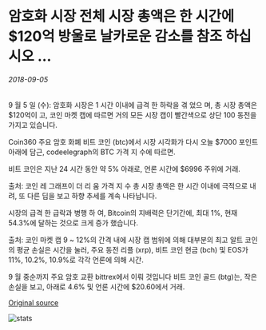 # 암호화 시장 전체 시장 총액은 한 시간에 $120억 방울로 날카로운 감소를 참조 하십시오 ...

###### 2018-09-05

9 월 5 일 (수): 암호화 시장은 1 시간 이내에 급격 한 하락을 겪 었으 며, 총 시장 총액은 $120억이 고, 코인 마켓 캡에 따르면 거의 모든 시장 캡이 빨간색으로 상단 100 동전을가지고 있습니다.

Coin360 주요 암호 화폐 비트 코인 (btc)에서 시장 시각화가 다시 오늘 $7000 포인트 아래에 담근, codeelegraph의 BTC 가격 지 수에 따르면.

비트 코인은 지난 24 시간 동안 약 5% 아래로, 언론 시간에 $6996 주위에 거래.

출처: 코인 레 그래프이 더 리 움 가격 지 수 총 시장 총액은 한 시간 이내에 극적으로 내려, 또 다른 딥을 보고 하향 추세를 계속 나타납니다.

시장의 급격 한 급락과 병행 하 여, Bitcoin의 지배력은 단기간에, 최대 1%, 현재 54.3%에 달하는 것으로 크게 증가 했습니다.

출처: 코인 마켓 캡 9 ~ 12%의 간격 내에 시장 캡 범위에 의해 대부분의 최고 알트 코인의 평균 손실은 시간을 눌러, 주요 동전 리플 (xrp), 비트 코인 현금 (bch) 및 EOS가 11%, 10.2%, 10.9%로 각각 언론에 의해 시간.

9 월 중순까지 주요 암호 교환 bittrex에서 이뤄 것입니다 비트 코인 골드 (btg)는, 작은 손실을 보고, 아래로 4.6% 및 언론 시간에 $20.60에서 거래.

[Original source](https://cointelegraph.com/news/crypto-markets-see-sharp-decline-as-total-market-cap-drops-12-billion-in-one-hour)

![stats](https://c.statcounter.com/11760860/0/a89fa40b/1/ "stats")